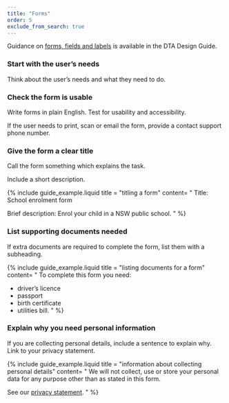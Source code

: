 ```yaml
---
title: "Forms"
order: 5
exclude_from_search: true
---
```


Guidance on [forms, fields and labels](http://guides.service.gov.au/design-guide/components/forms-buttons/index.html) is available in the DTA Design Guide.

### Start with the user’s needs

Think about the user’s needs and what they need to do.

### Check the form is usable

Write forms in plain English. Test for usability and accessibility.

If the user needs to print, scan or email the form, provide a contact support phone number.

### Give the form a clear title

Call the form something which explains the task.

Include a short description.

{% include guide_example.liquid
  title = "titling a form"
  content= "
Title: School enrolment form

Brief description: Enrol your child in a NSW public school.
"
%}

### List supporting documents needed

If extra documents are required to complete the form, list them with a subheading.

{% include guide_example.liquid
  title = "listing documents for a form"
  content= "
To complete this form you need:

- driver’s licence
- passport
- birth certificate
- utilities bill.
"
%}

### Explain why you need personal information

If you are collecting personal details, include a sentence to explain why. Link to your privacy statement.

{% include guide_example.liquid
  title = "information about collecting personal details"
  content= "
We will not collect, use or store your personal data for any purpose other than as stated in this form.

See our [privacy statement]().
"
%}
